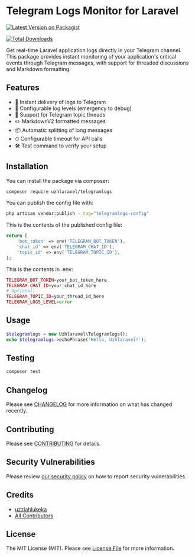 # Telegram Logs Monitor for Laravel

[![Latest Version on Packagist](https://img.shields.io/packagist/v/uzhlaravel/telegramlogs.svg?style=flat-square)](https://packagist.org/packages/uzhlaravel/telegramlogs)

[![Total Downloads](https://img.shields.io/packagist/dt/uzhlaravel/telegramlogs.svg?style=flat-square)](https://packagist.org/packages/uzhlaravel/telegramlogs)

Get real-time Laravel application logs directly in your Telegram channel. This package provides instant monitoring of your application's critical events through Telegram messages, with support for threaded discussions and Markdown formatting.


## Features

- 📨 Instant delivery of logs to Telegram
- 🔔 Configurable log levels (emergency to debug)
- 🧵 Support for Telegram topic threads
- ✏️ MarkdownV2 formatted messages
- 📦 Automatic splitting of long messages
- ⏱ Configurable timeout for API calls
- 🛠 Test command to verify your setup

## Installation

You can install the package via composer:

```bash
composer require uzhlaravel/telegramlogs
```

You can publish the config file with:

```bash
php artisan vendor:publish --tag="telegramlogs-config"
```

This is the contents of the published config file:

```php
return [
    'bot_token' => env('TELEGRAM_BOT_TOKEN'),
    'chat_id' => env('TELEGRAM_CHAT_ID'),
    'topic_id' => env('TELEGRAM_TOPIC_ID'),
];
```

This is the contents in .env:

```php
TELEGRAM_BOT_TOKEN=your_bot_token_here
TELEGRAM_CHAT_ID=your_chat_id_here
# Optional:
TELEGRAM_TOPIC_ID=your_thread_id_here
TELEGRAM_LOGS_LEVEL=error
```

## Usage

```php
$telegramlogs = new Uzhlaravel\Telegramlogs();
echo $telegramlogs->echoPhrase('Hello, Uzhlaravel!');
```

## Testing

```bash
composer test
```

## Changelog

Please see [CHANGELOG](CHANGELOG.md) for more information on what has changed recently.

## Contributing

Please see [CONTRIBUTING](CONTRIBUTING.md) for details.

## Security Vulnerabilities

Please review [our security policy](../../security/policy) on how to report security vulnerabilities.

## Credits

- [uzziahlukeka](https://github.com/uzhlaravel)
- [All Contributors](../../contributors)

## License

The MIT License (MIT). Please see [License File](LICENSE.md) for more information.

